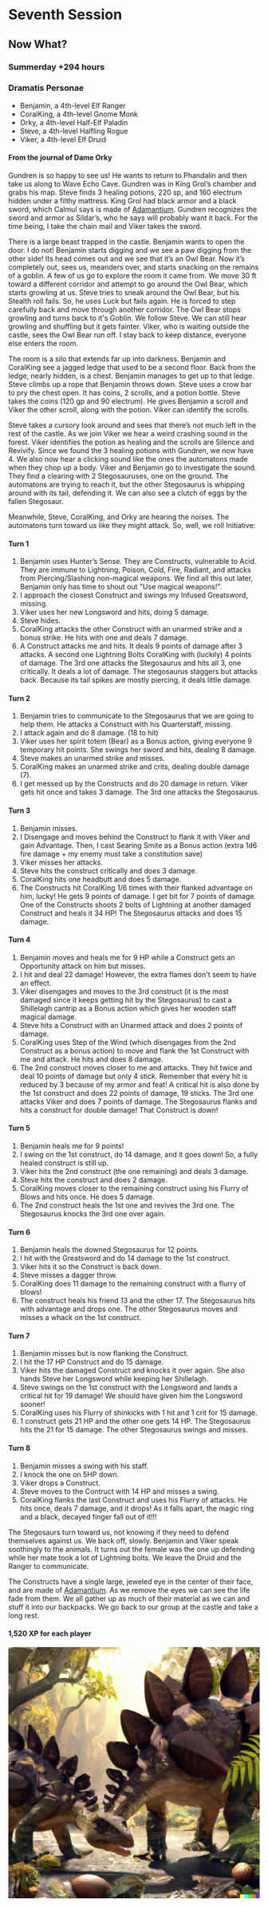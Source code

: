 # Seventh Session

## Now What?

### Summerday +294 hours

### Dramatis Personae

- Benjamin, a 4th-level Elf Ranger
- CoralKing, a 4th-level Gnome Monk
- Orky, a 4th-level Half-Elf Paladin
- Steve, a 4th-level Halfling Rogue
- Viker, a 4th-level Elf Druid

#### From the journal of Dame Orky

Gundren is so happy to see us! He wants to return to Phandalin and then take us along to Wave Echo Cave.
Gundren was in King Grol’s chamber and grabs his map. Steve finds 3 healing potions, 220 sp, and 160 electrum hidden under a filthy mattress.
King Grol had black armor and a black sword, which Calmul says is made of [Adamantium].
Gundren recognizes the sword and armor as Sildar’s, who he says will probably want it back. For the time being, I take the chain mail and Viker takes the sword.

There is a large beast trapped in the castle. Benjamin wants to open the door. I do not!
Benjamin starts digging and we see a paw digging from the other side! Its head comes out and we see that it’s an Owl Bear. 
Now it’s completely out, sees us, meanders over, and starts snacking on the remains of a goblin. A few of us go to explore the room it came from. 
We move 30 ft toward a different corridor and attempt to go around the Owl Bear, which starts growling at us. Steve tries to sneak around the Owl Bear, but
his Stealth roll fails. So, he uses Luck but fails again. He is forced to step carefully back and move through another corridor. The Owl Bear stops growling and turns back to it's Goblin.
We follow Steve. We can still hear growling and shuffling but it gets fainter. Viker, who is waiting outside the castle, sees the Owl Bear run off.
I stay back to keep distance, everyone else enters the room.

The room is a silo that extends far up into darkness. Benjamin and CoralKing see a jagged ledge that used to be a second floor. 
Back from the ledge, nearly hidden, is a chest. Benjamin manages to get up to that ledge. Steve climbs up a rope that Benjamin throws down.
Steve uses a crow bar to pry the chest open. It has coins, 2 scrolls, and a potion bottle. 
Steve takes the coins (120 gp and 90 electrum). He gives Benjamin a scroll and Viker the other scroll, along with the potion.
Viker can identify the scrolls.

Steve takes a cursory look around and sees that there’s not much left in the rest of the castle. As we join Viker we hear a weird crashing sound in the forest. 
Viker identifies the potion as healing and the scrolls are Silence and Revivify. Since we found the 3 healing potions with Gundren, we now have 4.
We also now hear a clicking sound like the ones the automatons made when they chop up a body.
Viker and Benjamin go to investigate the sound. They find a clearing with 2 Stegosauruses, one on the ground. 
The automatons are trying to reach it, but the other Stegosaurus is whipping around with its tail, defending it.
We can also see a clutch of eggs by the fallen Stegosaur.

Meanwhile, Steve, CoralKing, and Orky are hearing the noises. The automatons turn toward us like they might attack. So, well, we roll Initiative:

#### Turn 1

1. Benjamin uses Hunter’s Sense. They are Constructs, vulnerable to Acid. They are immune to Lightning, Poison, Cold, Fire, Radiant, and attacks from Piercing/Slashing non-magical weapons. We find all this out later, Benjamin only has time to shout out "Use magical weapons!".
2. I approach the closest Construct and swings my Infused Greatsword, missing.
3. Viker uses her new Longsword and hits, doing 5 damage.
4. Steve hides.
5. CoralKing attacks the other Construct with an unarmed strike and a bonus strike. He hits with one and deals 7 damage.
6. A Construct attacks me and hits. It deals 9 points of damage after 3 attacks. A second one Lightning Bolts CoralKing with (luckily) 4 points of damage. The 3rd one attacks the Stegosaurus and hits all 3, one critically. It deals a lot of damage. The stegosaurus staggers but attacks back. Because its tail spikes are mostly piercing, it deals little damage.

#### Turn 2

1. Benjamin tries to communicate to the Stegosaurus that we are going to help them. He attacks a Construct with his Quarterstaff, missing.
2. I attack again and do 8 damage. (18 to hit)
3. Viker uses her spirit totem (Bear) as a Bonus action, giving everyone 9 temporary hit points. She swings her sword and hits, dealing 8 damage.
4. Steve makes an unarmed strike and misses.
5. CoralKing makes an unarmed strike and crits, dealing double damage (7).
6. I get messed up by the Constructs and do 20 damage in return. Viker gets hit once and takes 3 damage. The 3rd one attacks the Stegosaurus.

#### Turn 3

1. Benjamin misses.
2. I Disengage and moves behind the Construct to flank it with Viker and gain Advantage. Then, I cast Searing Smite as a Bonus action (extra 1d6 fire damage + my enemy must take a constitution save)
3. Viker misses her attacks.
4. Steve hits the construct critically and does 3 damage.
5. CoralKing hits one headbutt and does 5 damage.
6. The Constructs hit CoralKing 1/6 times with their flanked advantage on him, lucky! He gets 9 points of damage. I get bit for 7 points of damage. One of the Constructs shoots 2 bolts of Lightning at another damaged Construct and heals it 34 HP! The Stegosaurus attacks and does 15 damage.

#### Turn 4

1. Benjamin moves and heals me for 9 HP while a Construct gets an Opportunity attack on him but misses.
2. I hit and deal 22 damage! However, the extra flames don't seem to have an effect.
3. Viker disengages and moves to the 3rd construct (it is the most damaged since it keeps getting hit by the Stegosaurus) to cast a Shillelagh cantrip as a Bonus action which gives her wooden staff magical damage.
4. Steve hits a Construct with an Unarmed attack and does 2 points of damage.
5. CoralKing uses Step of the Wind (which disengages from the 2nd Construct as a bonus action) to move and flank the 1st Construct with me and attack. He hits and does 8 damage.
6. The 2nd construct moves closer to me and attacks. They hit twice and deal 10 points of damage but only 4 stick. Remember that every hit is reduced by 3 because of my armor and feat!
A critical hit is also done by the 1st construct and does 22 points of damage, 19 sticks. The 3rd one attacks Viker and does 7 points of damage. The Stegosaurus flanks and hits a construct for double damage! That Construct is down!

#### Turn 5

1. Benjamin heals me for 9 points!
2. I swing on the 1st construct, do 14 damage, and it goes down! So, a fully healed construct is still up.
3. Viker hits the 2nd construct (the one remaining) and deals 3 damage.
4. Steve hits the construct and does 2 damage.
5. CoralKing moves closer to the remaining construct using his Flurry of Blows and hits once. He does 5 damage.
6. The 2nd construct heals the 1st one and revives the 3rd one. The Stegosaurus knocks the 3rd one over again.

#### Turn 6

1. Benjamin heals the downed Stegosaurus for 12 points.
2. I hit with the Greatsword and do 14 damage to the 1st construct.
3. Viker hits it so the Construct is back down.
4. Steve misses a dagger throw.
5. CoralKing does 11 damage to the remaining construct with a flurry of blows!
6. The construct heals his friend 13 and the other 17. The Stegosaurus hits with advantage and drops one. The other Stegosaurus moves and misses a whack on the 1st construct.

#### Turn 7

1. Benjamin misses but is now flanking the Construct.
2. I hit the 17 HP Construct and do 15 damage.
3. Viker hits the damaged Construct and knocks it over again. She also hands Steve her Longsword while keeping her Shillelagh.
4. Steve swings on the 1st construct with the Longsword and lands a critical hit for 19 damage! We should have given him the Longsword sooner!
5. CoralKing uses his Flurry of shinkicks with 1 hit and 1 crit for 15 damage.
6. 1 construct gets 21 HP and the other one gets 14 HP. The Stegosaurus hits the 21 for 15 damage. The other Stegosaurus swings and misses.

#### Turn 8

1. Benjamin misses a swing with his staff.
2. I knock the one on 5HP down.
3. Viker drops a Construct.
4. Steve moves to the Contruct with 14 HP and misses a swing.
5. CoralKing flanks the last Construct and uses his Flurry of attacks. He hits once, deals 7 damage, and it drops! As it falls apart, the magic ring and a black, decayed finger fall out of it!!!

The Stegosaurs turn toward us, not knowing if they need to defend themselves against us. We back off, slowly. Benjamin and Viker speak soothingly to the animals. It turns out the female was the one up defending
while her mate took a lot of Lightning bolts. We leave the Druid and the Ranger to communicate.

The Constructs have a single large, jeweled eye in the center of their face, and are made of [Adamantium]. As we remove the eyes we can see the life fade from them. We all gather up as much of their material as we can and stuff it into our backpacks. We go back to our group at the castle and take a long rest.

#### 1,520 XP for each player

![Stegosaurs](images/stegosaurs.png)

[Adamantium]: ../game/magic-items.md#adamantium
